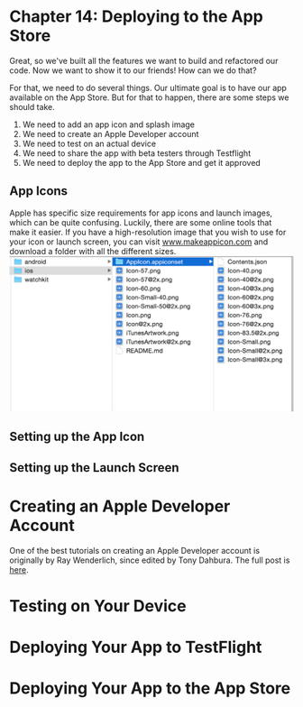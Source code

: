 # Chapter 14: Deploying to the App Store

Great, so we've built all the features we want to build and refactored our code. Now we want to show it to our friends! How can we do that? 

For that, we need to do several things. Our ultimate goal is to have our app available on the App Store. But for that to happen, there are some steps we should take.

1. We need to add an app icon and splash image
2. We need to create an Apple Developer account
2. We need to test on an actual device
3. We need to share the app with beta testers through Testflight
4. We need to deploy the app to the App Store and get it approved


## App Icons

Apple has specific size requirements for app icons and launch images, which can be quite confusing. Luckily, there are some online tools that make it easier. If you have a high-resolution image that you wish to use for your icon or launch screen, you can visit www.makeappicon.com and download a folder with all the different sizes. 
![app-icon](/images/chapter-15/make-app-icon-1.png)


## Setting up the App Icon

## Setting up the Launch Screen

# Creating an Apple Developer Account

One of the best tutorials on creating an Apple Developer account is originally by Ray Wenderlich, since edited by Tony Dahbura. The full post is [here](https://www.raywenderlich.com/127936/submit-an-app-part-1). 

# Testing on Your Device

# Deploying Your App to TestFlight

# Deploying Your App to the App Store

